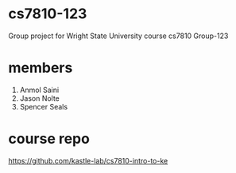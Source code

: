 # cs7810-123

Group project for Wright State University course cs7810
Group-123

# members
1. Anmol Saini
2. Jason Nolte
3. Spencer Seals

# course repo
https://github.com/kastle-lab/cs7810-intro-to-ke
